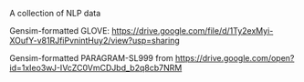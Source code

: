 A collection of NLP data


Gensim-formatted GLOVE: https://drive.google.com/file/d/1Ty2exMyi-XOufY-v81RJfiPvnintHuy2/view?usp=sharing

Gensim-formatted PARAGRAM-SL999 from https://drive.google.com/open?id=1xIeo3wJ-IVcZC0VmCDJbd_b2q8cb7NRM


